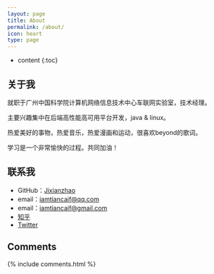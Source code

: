```yaml
---
layout: page
title: About
permalink: /about/
icon: heart
type: page
---
```


* content
{:toc}

## 关于我

就职于广州中国科学院计算机网络信息技术中心车联网实验室，技术经理。

主要兴趣集中在后端高性能高可用平台开发，java & linux。

热爱美好的事物，热爱音乐，热爱漫画和运动，很喜欢beyond的歌词。

学习是一个非常愉快的过程。共同加油！



## 联系我

* GitHub：[Jixianzhao](https://github.com/jixianzhao)
* email：iamtiancaif@qq.com
* email：iamtiancaif@gmail.com
* [知乎](https://www.zhihu.com/people/joseph_kei)
* [Twitter](https://twitter.com/joseph__kei)

## Comments

{% include comments.html %}
